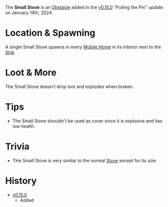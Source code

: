 The **Small Stove** is an [Obstacle](/obstacles) added in the [v0.15.0](https://github.com/HasangerGames/suroi/releases/tag/v0.15.0) "Pulling the Pin" update on January 14th, 2024.

# Location & Spawning

A single Small Stove spawns in every [Mobile Home](/buildings/mobile_home) in its interior next to the [Sink](/obstacles/sink).

# Loot & More

The Small Stove doesn't drop loot and explodes when broken.

# Tips

- The Small Stove shouldn't be used as cover since it is explosive and has low health.

# Trivia

- THe Small Stove is very similar to the normal [Stove](/obstacles/bed) except for its size.

# History

- [v0.15.0](https://github.com/HasangerGames/suroi/releases/tag/v0.15.0)
  - Added